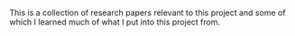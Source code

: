 This is a collection of research papers relevant to this project and some of which I learned much of what I put into this project from.

